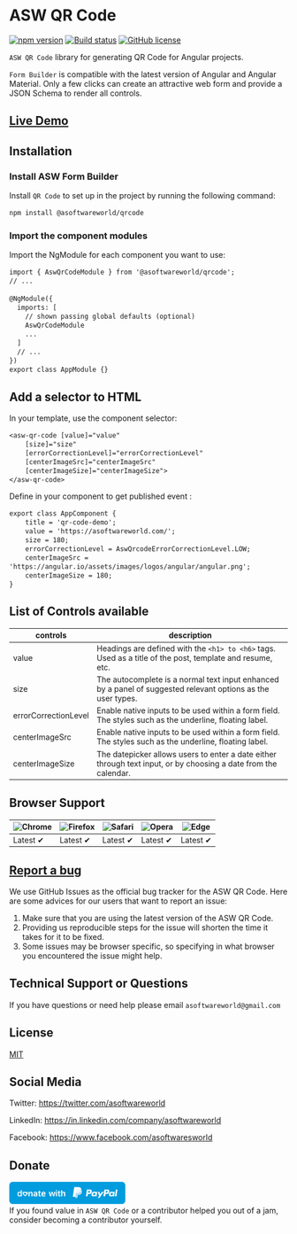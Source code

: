 # ASW QR Code

[![npm version](https://badge.fury.io/js/%40asoftwareworld%2Fform-builder.svg)](https://www.npmjs.com/package/@asoftwareworld/form-builder)
[![Build status](https://circleci.com/gh/asoftwareworld/ASW-Form-Builder.svg?style=svg)](https://circleci.com/gh/asoftwareworld/ASW-Form-Builder)
[![GitHub license](https://img.shields.io/badge/license-MIT-blue.svg)](https://github.com/asoftwareworld/ASW-Form-Builder/blob/master/LICENSE)

`ASW QR Code` library for generating QR Code for Angular projects.

`Form Builder` is compatible with the latest version of Angular and Angular Material. Only a few clicks can create an attractive web form and provide a JSON Schema to render all controls.

## [Live Demo](https://asoftwareworld.github.io/ASW-Form-Builder/#/)

## Installation

### Install ASW Form Builder
Install `QR Code` to set up in the project by running the following command:
```html
npm install @asoftwareworld/qrcode
```

### Import the component modules
Import the NgModule for each component you want to use:

```
import { AswQrCodeModule } from '@asoftwareworld/qrcode';
// ...

@NgModule({
  imports: [
    // shown passing global defaults (optional)
    AswQrCodeModule
    ...
  ]
  // ...
})
export class AppModule {}
```

## Add a selector to HTML
In your template, use the component selector:
```
<asw-qr-code [value]="value" 
    [size]="size"
    [errorCorrectionLevel]="errorCorrectionLevel"
    [centerImageSrc]="centerImageSrc"
    [centerImageSize]="centerImageSize">
</asw-qr-code>
```

Define in your component to get published event :

```
export class AppComponent {
    title = 'qr-code-demo';
    value = 'https://asoftwareworld.com/';
    size = 180;
    errorCorrectionLevel = AswQrcodeErrorCorrectionLevel.LOW;
    centerImageSrc = 'https://angular.io/assets/images/logos/angular/angular.png';
    centerImageSize = 180;
}
```

## List of Controls available
| controls        | description                                                                                                     |
| --------------- | --------------------------------------------------------------------------------------------------------------- |
| value          | Headings are defined with the `<h1> to <h6>` tags. Used as a title of the post, template and resume, etc.       |
| size    | The autocomplete is a normal text input enhanced by a panel of suggested relevant options as the user types.    |
| errorCorrectionLevel         | Enable native inputs to be used within a form field. The styles such as the underline, floating label.          |
| centerImageSrc       | Enable native inputs to be used within a form field. The styles such as the underline, floating label.          |
| centerImageSize      | The datepicker allows users to enter a date either through text input, or by choosing a date from the calendar. |                                                                             |


## Browser Support

| ![Chrome](https://raw.github.com/alrra/browser-logos/master/src/chrome/chrome_48x48.png) | ![Firefox](https://raw.github.com/alrra/browser-logos/master/src/firefox/firefox_48x48.png) | ![Safari](https://raw.github.com/alrra/browser-logos/master/src/safari/safari_48x48.png) | ![Opera](https://raw.github.com/alrra/browser-logos/master/src/opera/opera_48x48.png) | ![Edge](https://raw.github.com/alrra/browser-logos/master/src/edge/edge_48x48.png) | 
| ---------------------------------------------------------------------------------------- | ------------------------------------------------------------------------------------------- | ---------------------------------------------------------------------------------------- | ------------------------------------------------------------------------------------- | ---------------------------------------------------------------------------------- | 
| Latest ✔                                                                                 | Latest ✔                                                                                    | Latest ✔                                                                                 | Latest ✔                                                                              | Latest ✔                                                                                                                                                                                                    |
## [Report a bug](https://github.com/asoftwareworld/ASW-QR-Code/issues)
We use GitHub Issues as the official bug tracker for the ASW QR Code. Here are some advices for our users that want to report an issue:

1. Make sure that you are using the latest version of the ASW QR Code.
2. Providing us reproducible steps for the issue will shorten the time it takes for it to be fixed.
3. Some issues may be browser specific, so specifying in what browser you encountered the issue might help.

## Technical Support or Questions
If you have questions or need help please email `asoftwareworld@gmail.com`

## License
[MIT](https://github.com/asoftwareworld/ASW-QR-Code/blob/master/LICENSE)

## Social Media

Twitter: <https://twitter.com/asoftwareworld>

LinkedIn: <https://in.linkedin.com/company/asoftwareworld>

Facebook: <https://www.facebook.com/asoftwaresworld>

## Donate
<a href="https://paypal.me/asoftwaresworld?locale.x=en_GB"><img src="blue.svg" height="40"></a>  
If you found value in `ASW QR Code` or a contributor helped you out of a jam, consider becoming a contributor yourself.
